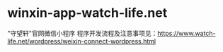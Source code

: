 # winxin-app-watch-life.net
"守望轩"官网微信小程序
程序开发流程及注意事项见：https://www.watch-life.net/wordpress/weixin-connect-wordpress.html
